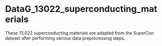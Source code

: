 # DataG_13022_superconducting_materials
These 13,022 superconducting materials are adapted from the SuperCon dataset after performing various data preprocessing steps.
